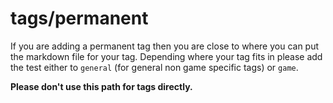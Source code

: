 # tags/permanent

If you are adding a permanent tag then you are close to where you can put the markdown file for your tag.
Depending where your tag fits in please add the test either to `general` (for general non game specific tags) or `game`.

**Please don't use this path for tags directly.**
